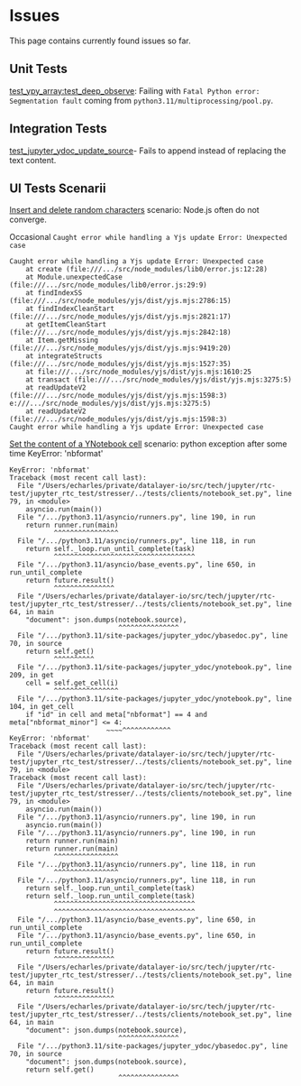 # Issues

This page contains currently found issues so far.

## Unit Tests

[test_ypy_array:test_deep_observe](https://github.com/datalayer/jupyter-rtc-test/blob/main/jupyter_rtc_test/tests/l3_ypy/test_ypy_array.py#L241): Failing with `Fatal Python error: Segmentation fault` coming from `python3.11/multiprocessing/pool.py`.

## Integration Tests

[test_jupyter_ydoc_update_source](https://github.com/datalayer/jupyter-rtc-test/blob/main/jupyter_rtc_test/tests/l6_jupyter_ydoc/stress/test_jupyter_ydoc_update_source.py)-  Fails to append instead of replacing the text content.

## UI Tests Scenarii

[Insert and delete random characters](https://github.com/datalayer/jupyter-rtc-test/blob/main/src/components/stress/tabs/scenarii/scenarii.json#L3) scenario: Node.js often do not converge.

Occasional `Caught error while handling a Yjs update Error: Unexpected case`

```
Caught error while handling a Yjs update Error: Unexpected case
    at create (file:///.../src/node_modules/lib0/error.js:12:28)
    at Module.unexpectedCase (file:///.../src/node_modules/lib0/error.js:29:9)
    at findIndexSS (file:///.../src/node_modules/yjs/dist/yjs.mjs:2786:15)
    at findIndexCleanStart (file:///.../src/node_modules/yjs/dist/yjs.mjs:2821:17)
    at getItemCleanStart (file:///.../src/node_modules/yjs/dist/yjs.mjs:2842:18)
    at Item.getMissing (file:///.../src/node_modules/yjs/dist/yjs.mjs:9419:20)
    at integrateStructs (file:///.../src/node_modules/yjs/dist/yjs.mjs:1527:35)
    at file:///.../src/node_modules/yjs/dist/yjs.mjs:1610:25
    at transact (file:///.../src/node_modules/yjs/dist/yjs.mjs:3275:5)
    at readUpdateV2 (file:///.../src/node_modules/yjs/dist/yjs.mjs:1598:3)
e:///.../src/node_modules/yjs/dist/yjs.mjs:3275:5)
    at readUpdateV2 (file:///.../src/node_modules/yjs/dist/yjs.mjs:1598:3)
Caught error while handling a Yjs update Error: Unexpected case
````

[Set the content of a YNotebook cell](https://github.com/datalayer/jupyter-rtc-test/blob/main/src/components/stress/tabs/scenarii/scenarii.json#L24) scenario: python exception after some time KeyError: 'nbformat' 

```
KeyError: 'nbformat'
Traceback (most recent call last):
  File "/Users/echarles/private/datalayer-io/src/tech/jupyter/rtc-test/jupyter_rtc_test/stresser/../tests/clients/notebook_set.py", line 79, in <module>
    asyncio.run(main())
  File "/.../python3.11/asyncio/runners.py", line 190, in run
    return runner.run(main)
           ^^^^^^^^^^^^^^^^
  File "/.../python3.11/asyncio/runners.py", line 118, in run
    return self._loop.run_until_complete(task)
           ^^^^^^^^^^^^^^^^^^^^^^^^^^^^^^^^^^^
  File "/.../python3.11/asyncio/base_events.py", line 650, in run_until_complete
    return future.result()
           ^^^^^^^^^^^^^^^
  File "/Users/echarles/private/datalayer-io/src/tech/jupyter/rtc-test/jupyter_rtc_test/stresser/../tests/clients/notebook_set.py", line 64, in main
    "document": json.dumps(notebook.source),
                           ^^^^^^^^^^^^^^^
  File "/.../python3.11/site-packages/jupyter_ydoc/ybasedoc.py", line 70, in source
    return self.get()
           ^^^^^^^^^^
  File "/.../python3.11/site-packages/jupyter_ydoc/ynotebook.py", line 209, in get
    cell = self.get_cell(i)
           ^^^^^^^^^^^^^^^^
  File "/.../python3.11/site-packages/jupyter_ydoc/ynotebook.py", line 104, in get_cell
    if "id" in cell and meta["nbformat"] == 4 and meta["nbformat_minor"] <= 4:
                        ~~~~^^^^^^^^^^^^
KeyError: 'nbformat'
Traceback (most recent call last):
  File "/Users/echarles/private/datalayer-io/src/tech/jupyter/rtc-test/jupyter_rtc_test/stresser/../tests/clients/notebook_set.py", line 79, in <module>
Traceback (most recent call last):
  File "/Users/echarles/private/datalayer-io/src/tech/jupyter/rtc-test/jupyter_rtc_test/stresser/../tests/clients/notebook_set.py", line 79, in <module>
    asyncio.run(main())
  File "/.../python3.11/asyncio/runners.py", line 190, in run
    asyncio.run(main())
  File "/.../python3.11/asyncio/runners.py", line 190, in run
    return runner.run(main)
    return runner.run(main)
           ^^^^^^^^^^^^^^^^
  File "/.../python3.11/asyncio/runners.py", line 118, in run
           ^^^^^^^^^^^^^^^^
  File "/.../python3.11/asyncio/runners.py", line 118, in run
    return self._loop.run_until_complete(task)
    return self._loop.run_until_complete(task)
           ^^^^^^^^^^^^^^^^^^^^^^^^^^^^^^^^^^^
           ^^^^^^^^^^^^^^^^^^^^^^^^^^^^^^^^^^^
  File "/.../python3.11/asyncio/base_events.py", line 650, in run_until_complete
  File "/.../python3.11/asyncio/base_events.py", line 650, in run_until_complete
    return future.result()
           ^^^^^^^^^^^^^^^
  File "/Users/echarles/private/datalayer-io/src/tech/jupyter/rtc-test/jupyter_rtc_test/stresser/../tests/clients/notebook_set.py", line 64, in main
    return future.result()
           ^^^^^^^^^^^^^^^
  File "/Users/echarles/private/datalayer-io/src/tech/jupyter/rtc-test/jupyter_rtc_test/stresser/../tests/clients/notebook_set.py", line 64, in main
    "document": json.dumps(notebook.source),
                           ^^^^^^^^^^^^^^^
  File "/.../python3.11/site-packages/jupyter_ydoc/ybasedoc.py", line 70, in source
    "document": json.dumps(notebook.source),
    return self.get()
                           ^^^^^^^^^^^^^^^
```
